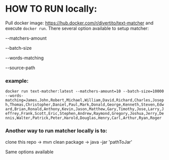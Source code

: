 # HOW TO RUN locally:

Pull docker image: https://hub.docker.com/r/divertito/text-matcher and execute `docker run`.
There several option available to setup matcher: 

--matchers-amount 

--batch-size 

--words-matching 

--source-path

### example:

`docker run text-matcher:latest --matchers-amount=10 --batch-size=10000 --words-matching=James,John,Robert,Michael,William,David,Richard,Charles,Joseph,Thomas,Christopher,Daniel,Paul,Mark,Donald,George,Kenneth,Steven,Edward,Brian,Ronald,Anthony,Kevin,Jason,Matthew,Gary,Timothy,Jose,Larry,Jeffrey,Frank,Scott,Eric,Stephen,Andrew,Raymond,Gregory,Joshua,Jerry,Dennis,Walter,Patrick,Peter,Harold,Douglas,Henry,Carl,Arthur,Ryan,Roger`



### Another way to run matcher locally is to:

clone this repo -> mvn clean package -> java -jar 'pathToJar'

Same options available 

